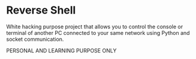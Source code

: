 # Reverse Shell
White hacking purpose project that allows you to control the console or terminal of another PC connected to your same network using Python and socket communication. 

PERSONAL AND LEARNING PURPOSE ONLY

